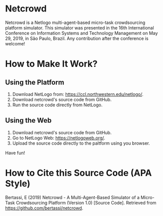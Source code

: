 # Netcrowd

Netcrowd is a Netlogo multi-agent-based micro-task crowdsourcing platform simulator. This simulator was presented in the 16th International Conference on Information Systems and Technology Management on May 29, 2019, in São Paulo, Brazil. Any contribution after the conference is welcome!

# How to Make It Work?

## Using the Platform

1. Download NetLogo from: https://ccl.northwestern.edu/netlogo/.
2. Download netcrowd's source code from GitHub.
3. Run the source code directly from NetLogo.

## Using the Web

1. Download netcrowd's source code from GitHub.
2. Go to NetLogo Web: https://netlogoweb.org/.
3. Upload the source code directly to the paltform using you browser.

Have fun!

# How to Cite this Source Code (APA Style)

Bertassi, E (2019) Netcrowd - A Multi-Agent-Based Simulator of a Micro-Task Crowdsourcing Platform (Version 1.0) [Source Code]. Retrieved from https://github.com/bertassi/netcrowd.

